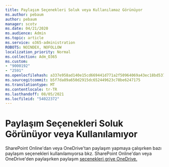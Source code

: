 ```yaml
---
title: Paylaşım Seçenekleri Soluk veya Kullanılamaz Görünüyor
ms.author: pebaum
author: pebaum
manager: scotv
ms.date: 04/21/2020
ms.audience: Admin
ms.topic: article
ms.service: o365-administration
ROBOTS: NOINDEX, NOFOLLOW
localization_priority: Normal
ms.collection: Adm_O365
ms.custom:
- "9000192"
- "2591"
ms.openlocfilehash: a337e958ad140e15cd669441d771a2f50964069a43ec18bd537f0a105ae60b6a
ms.sourcegitcommit: b5f7da89a650d2915dc652449623c78be6247175
ms.translationtype: MT
ms.contentlocale: tr-TR
ms.lasthandoff: 08/05/2021
ms.locfileid: "54022372"
---
```

# <a name="sharing-options-appear-dim-or-are-not-available"></a>Paylaşım Seçenekleri Soluk Görünüyor veya Kullanılamıyor

SharePoint Online'dan veya OneDrive'tan paylaşım yapmaya çalışırken bazı paylaşım seçenekleri kullanılamıyorsa bkz. SharePoint Online'dan veya OneDrive'den paylaşırken paylaşım [seçenekleri griye OneDrive.](https://docs.microsoft.com/sharepoint/support/administration/sharing-options-grayed-out-when-sharing-from-sharepoint-online-or-onedrive)
